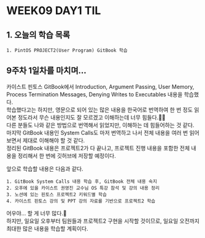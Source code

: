 # WEEK09 DAY1 TIL

## 1. 오늘의 학습 목록
```
1. PintOS PROJECT2(User Program) GitBook 학습
```

## 9주차 1일차를 마치며...
카이스트 핀토스 GitBook에서 Introduction, Argument Passing, User Memory, Process Termination Messages, Denying Writes to Executables 내용을 학습했다.  
학습했다고는 하지만, 영문으로 되어 있는 많은 내용을 한국어로 번역하여 한 번 정도 읽어본 정도라서 무슨 내용인지도 잘 모르겠고 이해하는데 너무 힘들다.😵‍💫  
다른 분들도 나와 같은 방법으로 번역해서 읽었지만, 이해하는 데 힘들어하는 것 같다.  
마지막 GitBook 내용인 System Calls도 마저 번역하고 나서 전체 내용을 여러 번 읽어보면서 제대로 이해해야 할 것 같다.  
정리된 GitBook 내용은 프로젝트2가 다 끝나고, 프로젝트 진행 내용을 포함한 전체 내용을 정리해서 한 번에 깃허브에 저장할 예정이다.

앞으로 학습할 내용은 다음과 같다.
```
1. GitBook System Calls 내용 학습 후, GitBook 전체 내용 숙지
2. 오후에 있을 카이스트 권영진 교수님 OS 특강 참석 및 강의 내용 정리
3. 노션에 있는 핀토스 프로젝트2 키워드별 학습
4. 카이스트 핀토스 강의 및 PPT 강의 자료를 기반으로 프로젝트2 학습
```

어우야... 할 게 너무 많다.🤯  
하지만, 일요일 오후부터 팀원들과 프로젝트2 구현을 시작할 것이므로, 일요일 오전까지 최대한 많은 내용을 학습할 계획이다.
